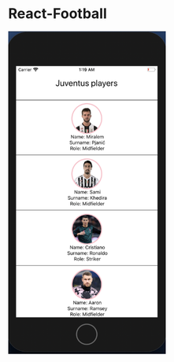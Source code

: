 # React-Football
<img width="320" alt="Schermata 2019-12-17 alle 23 55 31" src="https://github.com/gabrielezagarella/React-Football/blob/master/ListPlayers.png">
